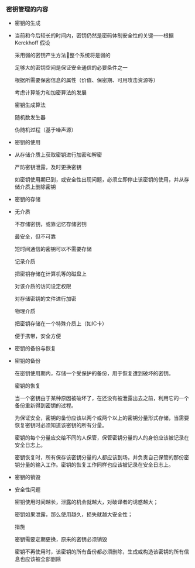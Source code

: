 ### 密钥管理的内容

* 密钥的生成
* 当前和今后较长的时间内，密钥仍然是密码体制安全性的关键——根据Kerckhoff 假设

  采用弱的密钥产生方法整个系统将是弱的

  足够大的密钥空间是保证安全通信的必要条件之一

  根据所需要保密信息的属性（价值、保密期、可用攻击资源等）

  考虑计算能力和加密算法的发展

  密钥生成算法

  随机数发生器

  伪随机过程（基于噪声源）

* 密钥的使用
* 从存储介质上获取密钥进行加密和解密

  严防密钥泄露，及时更换密钥

  如密钥使用期已到，或安全性出现问题，必须立即停止该密钥的使用，并从存储介质上删除密钥

* 密钥的存储
* 无介质

  不存储密钥，或靠记忆存储密钥

  最安全，但不可靠

  短时间通信的密钥可以不需要存储

  记录介质

  把密钥存储在计算机等的磁盘上

  对该介质的访问设定权限

  对存储密钥的文件进行加密

  物理介质

  把密钥存储在一个特殊介质上（如IC卡）

  便于携带，安全方便

* 密钥的备份与恢复
* 密钥的备份

  在密钥使用期内，存储一个受保护的备份，用于恢复遭到破坏的密钥。

  密钥的恢复

  当一个密钥由于某种原因被破坏了，在还没有被泄露出去之前，利用它的一个备份重新得到密钥的过程。

  为保证安全，密钥的备份应该以两个或两个以上的密钥分量形式存储，当需要恢复密钥时必须知道该密钥的所有分量。

  密钥的每个分量应交给不同的人保管，保管密钥分量的人的身份应该被记录在安全日志上。

  密钥恢复时，所有保存该密钥分量的人都应该到场，并负责自己保管的那份密钥分量的输入工作。密钥的恢复工作同样也应该被记录在安全日志上。

* 密钥的销毁
* 安全性问题

  密钥使用时间越长，泄露的机会就越大，对破译者的诱惑越大；

  密钥如果泄露，那么使用越久，损失就越大安全性；

  措施

  密钥需要定期更换，原来的密钥必须销毁

  密钥不再使用时，该密钥的所有备份都必须删除，生成或构造该密钥的所有信息也应该被全部删除






